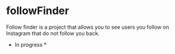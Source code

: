 # followFinder

Follow finder is a project that allows you to see users you follow on Instagram that do not follow you back.

* In progress *
